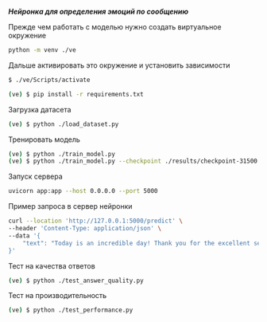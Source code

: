 ***Нейронка для определения эмоций по сообщению***


Прежде чем работать с моделью нужно создать виртуальное окружение

```bash
python -m venv ./ve
```

Дальше активировать это окружение и установить зависимости
```bash
$ ./ve/Scripts/activate

(ve) $ pip install -r requirements.txt
```

Загрузка датасета
```bash
(ve) $ python ./load_dataset.py
```

Тренировать модель
```bash
(ve) $ python ./train_model.py
(ve) $ python ./train_model.py --checkpoint ./results/checkpoint-31500
```

Запуск сервера
```bash
uvicorn app:app --host 0.0.0.0 --port 5000
```


Пример запроса в сервер нейронки
```bash
curl --location 'http://127.0.0.1:5000/predict' \
--header 'Content-Type: application/json' \
--data '{
    "text": "Today is an incredible day! Thank you for the excellent service."
}'
```


Тест на качества ответов
```bash
(ve) $ python ./test_answer_quality.py
```


Тест на производительность
```bash
(ve) $ python ./test_performance.py
```
